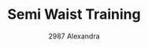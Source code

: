 ---
layout: product
title: Semi Waist Training
subtitle: 2987 Alexandra
price: '38.00'
product_image: /neopower-net/2987-front.png
product_image_hover: /neopower-net/2987-back.png
categories: 
  - The Upgraders
  - Tummy Waist
  - Back Support
  - Daily Use
  - Post Surgical
  - Postpartum
  - Vest
  - middle hook eye & zipper
---